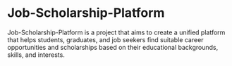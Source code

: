 # Job-Scholarship-Platform
Job-Scholarship-Platform is a project that aims to create a unified platform that helps students, graduates, and job seekers find suitable career opportunities and scholarships based on their educational backgrounds, skills, and interests.

